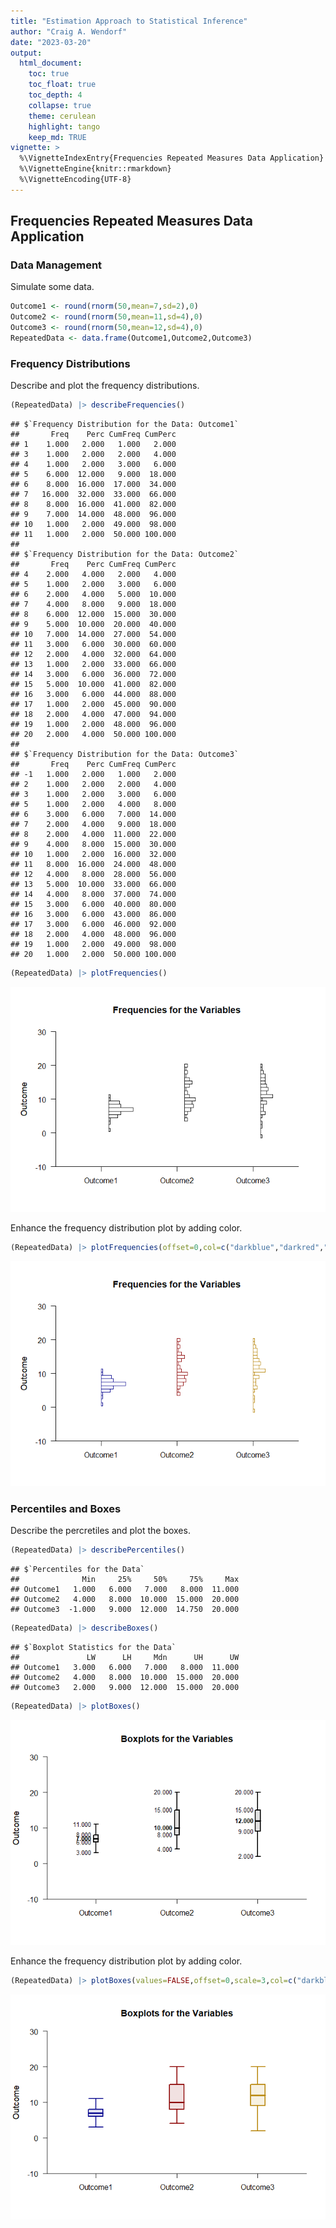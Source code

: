 ```yaml
---
title: "Estimation Approach to Statistical Inference"
author: "Craig A. Wendorf"
date: "2023-03-20"
output:
  html_document:
    toc: true
    toc_float: true
    toc_depth: 4
    collapse: true
    theme: cerulean
    highlight: tango
    keep_md: TRUE
vignette: >
  %\VignetteIndexEntry{Frequencies Repeated Measures Data Application}
  %\VignetteEngine{knitr::rmarkdown}
  %\VignetteEncoding{UTF-8}
---
```






## Frequencies Repeated Measures Data Application

### Data Management

Simulate some data.

```r
Outcome1 <- round(rnorm(50,mean=7,sd=2),0)
Outcome2 <- round(rnorm(50,mean=11,sd=4),0)
Outcome3 <- round(rnorm(50,mean=12,sd=4),0)
RepeatedData <- data.frame(Outcome1,Outcome2,Outcome3)
```

### Frequency Distributions

Describe and plot the frequency distributions.

```r
(RepeatedData) |> describeFrequencies()
```

```
## $`Frequency Distribution for the Data: Outcome1`
##       Freq    Perc CumFreq CumPerc
## 1    1.000   2.000   1.000   2.000
## 3    1.000   2.000   2.000   4.000
## 4    1.000   2.000   3.000   6.000
## 5    6.000  12.000   9.000  18.000
## 6    8.000  16.000  17.000  34.000
## 7   16.000  32.000  33.000  66.000
## 8    8.000  16.000  41.000  82.000
## 9    7.000  14.000  48.000  96.000
## 10   1.000   2.000  49.000  98.000
## 11   1.000   2.000  50.000 100.000
## 
## $`Frequency Distribution for the Data: Outcome2`
##       Freq    Perc CumFreq CumPerc
## 4    2.000   4.000   2.000   4.000
## 5    1.000   2.000   3.000   6.000
## 6    2.000   4.000   5.000  10.000
## 7    4.000   8.000   9.000  18.000
## 8    6.000  12.000  15.000  30.000
## 9    5.000  10.000  20.000  40.000
## 10   7.000  14.000  27.000  54.000
## 11   3.000   6.000  30.000  60.000
## 12   2.000   4.000  32.000  64.000
## 13   1.000   2.000  33.000  66.000
## 14   3.000   6.000  36.000  72.000
## 15   5.000  10.000  41.000  82.000
## 16   3.000   6.000  44.000  88.000
## 17   1.000   2.000  45.000  90.000
## 18   2.000   4.000  47.000  94.000
## 19   1.000   2.000  48.000  96.000
## 20   2.000   4.000  50.000 100.000
## 
## $`Frequency Distribution for the Data: Outcome3`
##       Freq    Perc CumFreq CumPerc
## -1   1.000   2.000   1.000   2.000
## 2    1.000   2.000   2.000   4.000
## 3    1.000   2.000   3.000   6.000
## 5    1.000   2.000   4.000   8.000
## 6    3.000   6.000   7.000  14.000
## 7    2.000   4.000   9.000  18.000
## 8    2.000   4.000  11.000  22.000
## 9    4.000   8.000  15.000  30.000
## 10   1.000   2.000  16.000  32.000
## 11   8.000  16.000  24.000  48.000
## 12   4.000   8.000  28.000  56.000
## 13   5.000  10.000  33.000  66.000
## 14   4.000   8.000  37.000  74.000
## 15   3.000   6.000  40.000  80.000
## 16   3.000   6.000  43.000  86.000
## 17   3.000   6.000  46.000  92.000
## 18   2.000   4.000  48.000  96.000
## 19   1.000   2.000  49.000  98.000
## 20   1.000   2.000  50.000 100.000
```

```r
(RepeatedData) |> plotFrequencies()
```

![](figures/Frequencies-Repeated-FrequenciesA-1.png)<!-- -->

Enhance the frequency distribution plot by adding color.

```r
(RepeatedData) |> plotFrequencies(offset=0,col=c("darkblue","darkred","darkgoldenrod"))
```

![](figures/Frequencies-Repeated-FrequenciesB-1.png)<!-- -->

### Percentiles and Boxes

Describe the percretiles and plot the boxes.

```r
(RepeatedData) |> describePercentiles()
```

```
## $`Percentiles for the Data`
##              Min     25%     50%     75%     Max
## Outcome1   1.000   6.000   7.000   8.000  11.000
## Outcome2   4.000   8.000  10.000  15.000  20.000
## Outcome3  -1.000   9.000  12.000  14.750  20.000
```

```r
(RepeatedData) |> describeBoxes()
```

```
## $`Boxplot Statistics for the Data`
##               LW      LH     Mdn      UH      UW
## Outcome1   3.000   6.000   7.000   8.000  11.000
## Outcome2   4.000   8.000  10.000  15.000  20.000
## Outcome3   2.000   9.000  12.000  15.000  20.000
```

```r
(RepeatedData) |> plotBoxes()
```

![](figures/Frequencies-Repeated-BoxesA-1.png)<!-- -->

Enhance the frequency distribution plot by adding color.

```r
(RepeatedData) |> plotBoxes(values=FALSE,offset=0,scale=3,col=c("darkblue","darkred","darkgoldenrod"))
```

![](figures/Frequencies-Repeated-BoxesB-1.png)<!-- -->
